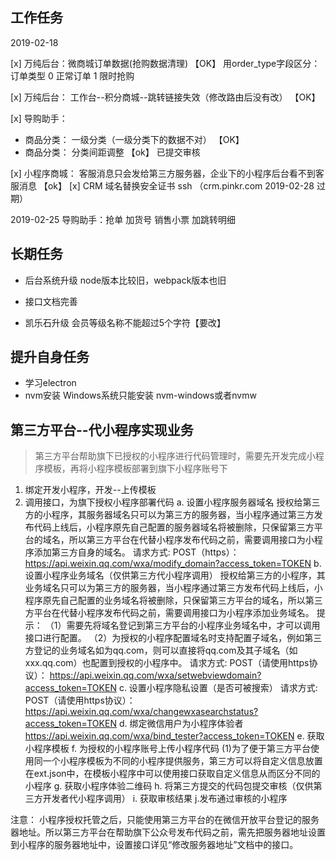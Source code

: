 ## 工作任务

2019-02-18 

[x] 万纯后台：微商城订单数据(抢购数据清理) 【OK】
    用order_type字段区分： 订单类型 0 正常订单 1 限时抢购

[x] 万纯后台： 工作台--积分商城--跳转链接失效（修改路由后没有改） 【OK】

[x] 导购助手： 
  - 商品分类： 一级分类（一级分类下的数据不对） 【OK】  
  - 商品分类： 分类间距调整   【ok】 已提交审核

[x] 小程序商城： 客服消息只会发给第三方服务器，企业下的小程序后台看不到客服消息 【ok】
[x] CRM 域名替换安全证书 ssh （crm.pinkr.com  2019-02-28 过期）


2019-02-25
导购助手：抢单      加货号
         销售小票   加跳转明细


## 长期任务
- 后台系统升级 
  node版本比较旧，webpack版本也旧

- 接口文档完善

- 凯乐石升级
  会员等级名称不能超过5个字符【要改】


## 提升自身任务
- 学习electron
- nvm安装
  Windows系统只能安装 nvm-windows或者nvmw


## 第三方平台--代小程序实现业务
> 第三方平台帮助旗下已授权的小程序进行代码管理时，需要先开发完成小程序模板，再将小程序模板部署到旗下小程序账号下

1. 绑定开发小程序，开发--上传模板
2. 调用接口，为旗下授权小程序部署代码
  a. 设置小程序服务器域名
    授权给第三方的小程序，其服务器域名只可以为第三方的服务器，当小程序通过第三方发布代码上线后，小程序原先自己配置的服务器域名将被删除，只保留第三方平台的域名，所以第三方平台在代替小程序发布代码之前，需要调用接口为小程序添加第三方自身的域名。
    请求方式: POST（https）：https://api.weixin.qq.com/wxa/modify_domain?access_token=TOKEN
  b. 设置小程序业务域名（仅供第三方代小程序调用）
    授权给第三方的小程序，其业务域名只可以为第三方的服务器，当小程序通过第三方发布代码上线后，小程序原先自己配置的业务域名将被删除，只保留第三方平台的域名，所以第三方平台在代替小程序发布代码之前，需要调用接口为小程序添加业务域名。
    提示：
    （1）需要先将域名登记到第三方平台的小程序业务域名中，才可以调用接口进行配置。
    （2）为授权的小程序配置域名时支持配置子域名，例如第三方登记的业务域名如为qq.com，则可以直接将qq.com及其子域名（如xxx.qq.com）也配置到授权的小程序中。
    请求方式: POST（请使用https协议）： https://api.weixin.qq.com/wxa/setwebviewdomain?access_token=TOKEN
  c. 设置小程序隐私设置（是否可被搜索）
    请求方式: POST（请使用https协议）： https://api.weixin.qq.com/wxa/changewxasearchstatus?access_token=TOKEN
  d. 绑定微信用户为小程序体验者
    https://api.weixin.qq.com/wxa/bind_tester?access_token=TOKEN
  e. 获取小程序模板
  f. 为授权的小程序账号上传小程序代码
    (1)为了便于第三方平台使用同一个小程序模板为不同的小程序提供服务，第三方可以将自定义信息放置在ext.json中，在模板小程序中可以使用接口获取自定义信息从而区分不同的小程序
  g. 获取小程序体验二维码
  h. 将第三方提交的代码包提交审核（仅供第三方开发者代小程序调用）
  i. 获取审核结果
  j.发布通过审核的小程序
  

注意： 小程序授权托管之后，只能使用第三方平台的在微信开放平台登记的服务器地址。所以第三方平台在帮助旗下公众号发布代码之前，需先把服务器地址设置到小程序的服务器地址中，设置接口详见“修改服务器地址”文档中的接口。